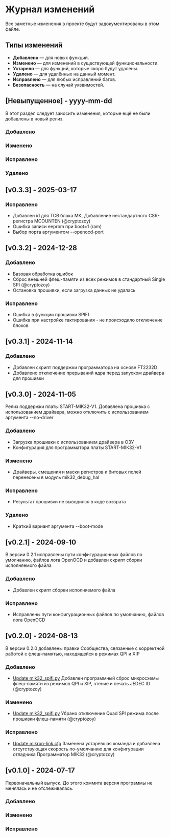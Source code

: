 
# Журнал изменений
Все заметные изменения в проекте будут задокументированы в этом файле.

## Типы изменений
- **Добавлено** — для новых функций.
- **Изменено** — для изменений в существующей функциональности.
- **Устарело** — для функций, которые скоро будут удалены.
- **Удалено** — для удалённых на данный момент.
- **Исправлено** — для любых исправлений багов.
- **Безопасность** — на случай уязвимостей.

## [Невыпущенное] - yyyy-mm-dd
 
В этот раздел следует заносить изменения, которые ещё не были добавлены в новый релиз.
 
### Добавлено
  
### Изменено
 
### Исправлено

### Удалено

## [v0.3.3] - 2025-03-17
 
### Исправлено
- Добавлен id для TCB блока МК, Добавление нестандартного CSR-регистра MCOUNTEN (@cryptozoy)
- Ошибка записи eeprom при boot=1 (ram)
- Выбор порта аргументом --openocd-port

## [v0.3.2] - 2024-12-28
 
### Добавлено
- Базовая обработка ошибок
- Сброс внешней флеш-памяти из всех режимов в стандартный Single SPI (@cryptozoy)
- Остановка прошивки, если загрузка данных не удалась
 
### Исправлено
- Ошибка в функции прошивки SPIFI
- Ошибка при настройке тактирования - не происходило отключение блоков

## [v0.3.1] - 2024-11-14
 
### Добавлено
- Добавлен скрипт поддержки программатора на основе FT2232D
- Добавлено отключение прерываний ядра перед запуском драйвера для прошивки

## [v0.3.0] - 2024-11-05
 
Релиз поддержки платы START-MIK32-V1.
Добавлена прошивка с использованием драйвера, можно отключить с использованием
аргумента --no-driver
 
### Добавлено
 - Загрузка прошивки с использованием драйвера в ОЗУ
 - Конфигурация для программатора платы START-MIK32-V1

### Изменено
 - Драйверы, смещения и маски регистров и битовых полей перенесены в модуль mik32_debug_hal

### Исправлено
 - Результат прошивки не выводился в коде возврата

### Удалено
 - Краткий вариант аргумента --boot-mode

## [v0.2.1] - 2024-09-10
 
В версии 0.2.1 исправлены пути конфигурационных файлов по умолчанию, файлов лога OpenOCD и добавлен скрипт сборки
исполняемого файла
 
### Добавлено
- Добавлен скрипт сборки исполняемого файла
 
### Исправлено
- Исправлены пути конфигурационных файлов по умолчанию, файлов лога OpenOCD
 
## [v0.2.0] - 2024-08-13
  
В версии 0.2.0 добавлены правки Сообщества, связанные с корректной работой с флеш-памятью, находящейся в режимах QPI и XIP
 
### Добавлено
 
- [Update mik32_spifi.py](https://github.com/MikronMIK32/mik32-uploader/commit/1201ab7228b5b0f5a0b58b71933204b6e2bae0f6)
  Добавлен программный сброс микросхемы флеш-памяти из режимов QPI и XIP, чтение и печать JEDEC ID (@cryptozoy)
 
### Изменено
  
- [Update mik32_spifi.py](https://github.com/MikronMIK32/mik32-uploader/commit/1201ab7228b5b0f5a0b58b71933204b6e2bae0f6)
  Убрано отключение Quad SPI режима после прошивки флеш-памяти (@cryptozoy)
 
### Исправлено
 
- [Update mikron-link.cfg](https://github.com/MikronMIK32/mik32-uploader/commit/094a94276878d72564566a1481b6cddccf1e4b81)
  Заменена устаревшая команда и добавлена отсутствующая скорость по-умолчанию для конфигурации отладчика Программатор MIK32 (@cryptozoy)
 
## [v0.1.0] - 2024-07-17
 
 Первоначальный выпуск. До этого коммита версия программы не менялась и не отслеживалась.
 
### Добавлено
 
### Изменено
 
### Исправлено
 